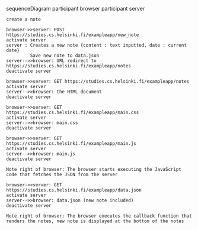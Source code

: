 sequenceDiagram
    participant browser
    participant server

    create a note

    browser->>server: POST https://studies.cs.helsinki.fi/exampleapp/new_note
    activate server
    server : Creates a new note {content : text inputted, date : current date}
             Save new note to data.json
    server-->>browser: URL redirect to https://studies.cs.helsinki.fi/exampleapp/notes
    deactivate server

    browser->>server: GET https://studies.cs.helsinki.fi/exampleapp/notes
    activate server
    server-->>browser: the HTML document
    deactivate server

    browser->>server: GET https://studies.cs.helsinki.fi/exampleapp/main.css
    activate server
    server-->>browser: main.css
    deactivate server

    browser->>server: GET https://studies.cs.helsinki.fi/exampleapp/main.js
    activate server
    server-->>browser: main.js
    deactivate server

    Note right of browser: The browser starts executing the JavaScript code that fetches the JSON from the server

    browser->>server: GET https://studies.cs.helsinki.fi/exampleapp/data.json
    activate server
    server-->>browser: data.json (new note included)
    deactivate server

    Note right of browser: The browser executes the callback function that renders the notes, new note is displayed at the bottom of the notes